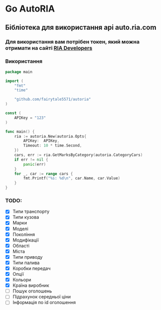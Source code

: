 # Go AutoRIA

[//]: # ([![Go Reference]&#40;https://pkg.go.dev/badge/github.com/bwmarrin/discordgo.svg&#41;]&#40;https://pkg.go.dev/github.com/bwmarrin/discordgo&#41; )
[//]: # ([![Go Report Card]&#40;https://goreportcard.com/badge/github.com/bwmarrin/discordgo&#41;]&#40;https://goreportcard.com/report/github.com/bwmarrin/discordgo&#41; )
[//]: # ([![CI]&#40;https://github.com/bwmarrin/discordgo/actions/workflows/ci.yml/badge.svg&#41;]&#40;https://github.com/bwmarrin/discordgo/actions/workflows/ci.yml&#41;)


## Бібліотека для використання api auto.ria.com

### Для використання вам потрібен токен, який можна отримати на сайті [RIA Developers](https://developers.ria.com/)

### Використання

```go
package main

import (
	"fmt"
	"time"

	"github.com/fairytale5571/autoria"
)

const (
	APIKey = "123"
)

func main() {
	ria := autoria.New(autoria.Opts{
		APIKey:  APIKey,
		Timeout: 10 * time.Second,
	})
	cars, err := ria.GetMarksByCategory(autoria.CategoryCars)
	if err != nil {
		panic(err)
	}
	for _, car := range cars {
		fmt.Printf("%s: %d\n", car.Name, car.Value)
	}
}

```

### TODO:

 - [x] Типи транспорту
 - [x] Типи кузова
 - [x] Марки
 - [x] Моделі
 - [x] Покоління
 - [x] Модифікації
 - [x] Області
 - [x] Міста
 - [x] Типи приводу
 - [x] Типи палива
 - [x] Коробки передач
 - [x] Опції
 - [x] Кольори
 - [x] Країна виробник
 - [ ] Пошук оголошень
 - [ ] Підрахунок середньої ціни
 - [ ] Інформація по id оголошення